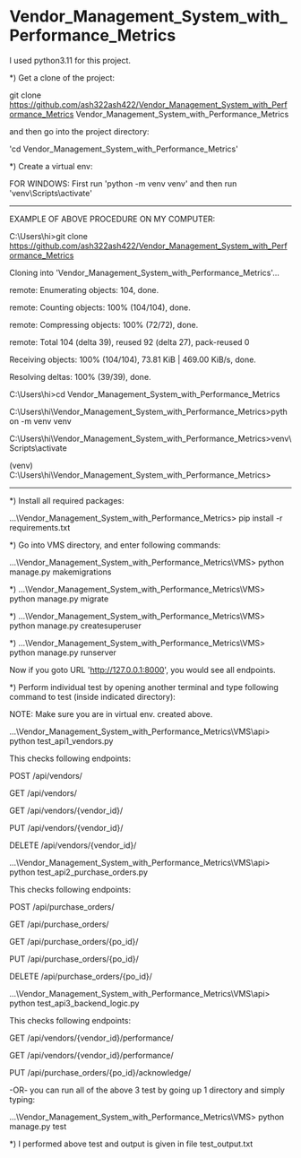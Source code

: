 # Vendor_Management_System_with_Performance_Metrics
 
 I used python3.11 for this project.

*) Get a clone of the project:

git clone https://github.com/ash322ash422/Vendor_Management_System_with_Performance_Metrics Vendor_Management_System_with_Performance_Metrics

and then go into the project directory:

 'cd Vendor_Management_System_with_Performance_Metrics'

*) Create a virtual env:

FOR WINDOWS: First run 'python -m venv venv' and then run 'venv\Scripts\activate'

*********************************

EXAMPLE OF ABOVE PROCEDURE ON MY COMPUTER:

C:\Users\hi>git clone https://github.com/ash322ash422/Vendor_Management_System_with_Performance_Metrics

Cloning into 'Vendor_Management_System_with_Performance_Metrics'...

remote: Enumerating objects: 104, done.

remote: Counting objects: 100% (104/104), done.

remote: Compressing objects: 100% (72/72), done.

remote: Total 104 (delta 39), reused 92 (delta 27), pack-reused 0

Receiving objects: 100% (104/104), 73.81 KiB | 469.00 KiB/s, done.

Resolving deltas: 100% (39/39), done.

C:\Users\hi>cd Vendor_Management_System_with_Performance_Metrics

C:\Users\hi\Vendor_Management_System_with_Performance_Metrics>python -m venv venv

C:\Users\hi\Vendor_Management_System_with_Performance_Metrics>venv\Scripts\activate

(venv) C:\Users\hi\Vendor_Management_System_with_Performance_Metrics>

*********************************

*) Install all required packages:

...\Vendor_Management_System_with_Performance_Metrics> pip install -r requirements.txt

*) Go into VMS directory, and enter following commands:

...\Vendor_Management_System_with_Performance_Metrics\VMS> python manage.py makemigrations

*)
...\Vendor_Management_System_with_Performance_Metrics\VMS> python manage.py migrate 

*)
...\Vendor_Management_System_with_Performance_Metrics\VMS> python manage.py createsuperuser

*)
...\Vendor_Management_System_with_Performance_Metrics\VMS> python manage.py runserver

Now if you goto URL 'http://127.0.0.1:8000', you would see all endpoints.

*) Perform individual test by opening another terminal and type following command to test (inside indicated directory):

NOTE: Make sure you are in virtual env. created above.

...\Vendor_Management_System_with_Performance_Metrics\VMS\api> python test_api1_vendors.py

This checks following endpoints:

POST /api/vendors/

GET /api/vendors/

GET /api/vendors/{vendor_id}/

PUT /api/vendors/{vendor_id}/

DELETE /api/vendors/{vendor_id}/


...\Vendor_Management_System_with_Performance_Metrics\VMS\api> python test_api2_purchase_orders.py

This checks following endpoints:

POST /api/purchase_orders/

GET /api/purchase_orders/

GET /api/purchase_orders/{po_id}/

PUT /api/purchase_orders/{po_id}/

DELETE /api/purchase_orders/{po_id}/

...\Vendor_Management_System_with_Performance_Metrics\VMS\api> python test_api3_backend_logic.py

This checks following endpoints:

GET /api/vendors/{vendor_id}/performance/

GET /api/vendors/{vendor_id}/performance/

PUT /api/purchase_orders/{po_id}/acknowledge/

-OR- you can run all of the above 3 test by going up 1 directory and simply typing:

...\Vendor_Management_System_with_Performance_Metrics\VMS> python manage.py test

*) I performed above test and output is given in file test_output.txt